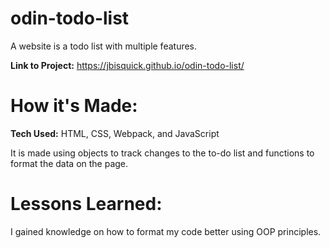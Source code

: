 # odin-todo-list

A website is a todo list with multiple features.

**Link to Project:** https://jbisquick.github.io/odin-todo-list/

# How it's Made:

**Tech Used:** HTML, CSS, Webpack, and JavaScript

It is made using objects to track changes to the to-do list and functions to format the data on the page.

# Lessons Learned: 

I gained knowledge on how to format my code better using OOP principles.
